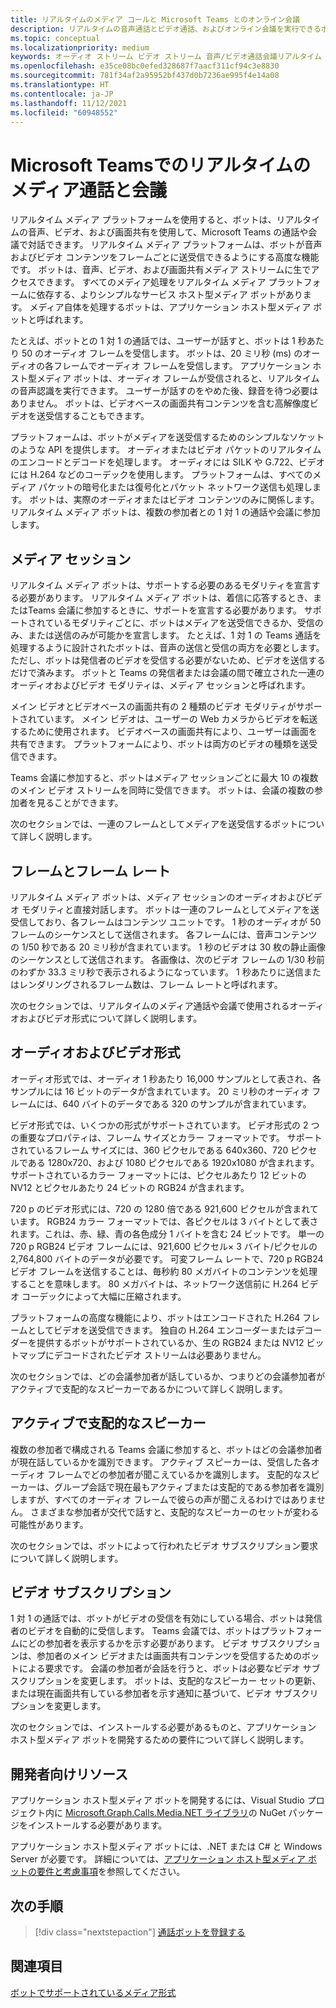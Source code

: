 ```yaml
---
title: リアルタイムのメディア コールと Microsoft Teams とのオンライン会議
description: リアルタイムの音声通話とビデオ通話、およびオンライン会議を実行できるボットを構築する際の重要な概念を理解します。 メディア セッション、フレーム レート、オーディオ/ビデオ形式、および開発者リソースへの参照の詳細
ms.topic: conceptual
ms.localizationpriority: medium
keywords: オーディオ ストリーム ビデオ ストリーム 音声/ビデオ通話会議リアルタイム メディア アプリケーション ホスト型メディア サービス ホスト型メディア
ms.openlocfilehash: e35ce08bc0efed328687f7aacf311cf94c3e8830
ms.sourcegitcommit: 781f34af2a95952bf437d0b7236ae995f4e14a08
ms.translationtype: HT
ms.contentlocale: ja-JP
ms.lasthandoff: 11/12/2021
ms.locfileid: "60948552"
---
```

# <a name="real-time-media-calls-and-meetings-with-microsoft-teams"></a>Microsoft Teamsでのリアルタイムのメディア通話と会議

リアルタイム メディア プラットフォームを使用すると、ボットは、リアルタイムの音声、ビデオ、および画面共有を使用して、Microsoft Teams の通話や会議で対話できます。 リアルタイム メディア プラットフォームは、ボットが音声およびビデオ コンテンツをフレームごとに送受信できるようにする高度な機能です。 ボットは、音声、ビデオ、および画面共有メディア ストリームに生でアクセスできます。 すべてのメディア処理をリアルタイム メディア プラットフォームに依存する、よりシンプルなサービス ホスト型メディア ボットがあります。 メディア自体を処理するボットは、アプリケーション ホスト型メディア ボットと呼ばれます。

たとえば、ボットとの 1 対 1 の通話では、ユーザーが話すと、ボットは 1 秒あたり 50 のオーディオ フレームを受信します。 ボットは、20 ミリ秒 (ms) のオーディオの各フレームでオーディオ フレームを受信します。 アプリケーション ホスト型メディア ボットは、オーディオ フレームが受信されると、リアルタイムの音声認識を実行できます。 ユーザーが話すのをやめた後、録音を待つ必要はありません。 ボットは、ビデオベースの画面共有コンテンツを含む高解像度ビデオを送受信することもできます。

プラットフォームは、ボットがメディアを送受信するためのシンプルなソケットのような API を提供します。 オーディオまたはビデオ パケットのリアルタイムのエンコードとデコードを処理します。 オーディオには SILK や G.722、ビデオには H.264 などのコーデックを使用します。 プラットフォームは、すべてのメディア パケットの暗号化または復号化とパケット ネットワーク送信も処理します。 ボットは、実際のオーディオまたはビデオ コンテンツのみに関係します。 リアルタイム メディア ボットは、複数の参加者との 1 対 1 の通話や会議に参加します。

## <a name="media-session"></a>メディア セッション

リアルタイム メディア ボットは、サポートする必要のあるモダリティを宣言する必要があります。 リアルタイム メディア ボットは、着信に応答するとき、またはTeams 会議に参加するときに、サポートを宣言する必要があります。 サポートされているモダリティごとに、ボットはメディアを送受信できるか、受信のみ、または送信のみが可能かを宣言します。 たとえば、1 対 1 の Teams 通話を処理するように設計されたボットは、音声の送信と受信の両方を必要とします。 ただし、ボットは発信者のビデオを受信する必要がないため、ビデオを送信するだけで済みます。 ボットと Teams の発信者または会議の間で確立された一連のオーディオおよびビデオ モダリティは、メディア セッションと呼ばれます。

メイン ビデオとビデオベースの画面共有の 2 種類のビデオ モダリティがサポートされています。 メイン ビデオは、ユーザーの Web カメラからビデオを転送するために使用されます。 ビデオベースの画面共有により、ユーザーは画面を共有できます。 プラットフォームにより、ボットは両方のビデオの種類を送受信できます。

Teams 会議に参加すると、ボットはメディア セッションごとに最大 10 の複数のメイン ビデオ ストリームを同時に受信できます。 ボットは、会議の複数の参加者を見ることができます。

次のセクションでは、一連のフレームとしてメディアを送受信するボットについて詳しく説明します。

## <a name="frames-and-frame-rate"></a>フレームとフレーム レート

リアルタイム メディア ボットは、メディア セッションのオーディオおよびビデオ モダリティと直接対話します。 ボットは一連のフレームとしてメディアを送受信しており、各フレームはコンテンツ ユニットです。 1 秒のオーディオが 50 フレームのシーケンスとして送信されます。 各フレームには、音声コンテンツの 1/50 秒である 20 ミリ秒が含まれています。 1 秒のビデオは 30 枚の静止画像のシーケンスとして送信されます。 各画像は、次のビデオ フレームの 1/30 秒前のわずか 33.3 ミリ秒で表示されるようになっています。 1 秒あたりに送信またはレンダリングされるフレーム数は、フレーム レートと呼ばれます。

次のセクションでは、リアルタイムのメディア通話や会議で使用されるオーディオおよびビデオ形式について詳しく説明します。

## <a name="audio-and-video-format"></a>オーディオおよびビデオ形式

オーディオ形式では、オーディオ 1 秒あたり 16,000 サンプルとして表され、各サンプルには 16 ビットのデータが含まれています。 20 ミリ秒のオーディオ フレームには、640 バイトのデータである 320 のサンプルが含まれています。

ビデオ形式では、いくつかの形式がサポートされています。 ビデオ形式の 2 つの重要なプロパティは、フレーム サイズとカラー フォーマットです。 サポートされているフレーム サイズには、360 ピクセルである 640x360、720 ピクセルである 1280x720、および 1080 ピクセルである 1920x1080 が含まれます。 サポートされているカラー フォーマットには、ピクセルあたり 12 ビットの NV12 とピクセルあたり 24 ビットの RGB24 が含まれます。

720 p のビデオ形式には、720 の 1280 倍である 921,600 ピクセルが含まれています。 RGB24 カラー フォーマットでは、各ピクセルは 3 バイトとして表されます。これは、赤、緑、青の各色成分 1 バイトを含む 24 ビットです。 単一の 720 p RGB24 ビデオ フレームには、921,600 ピクセル× 3 バイト/ピクセルの 2,764,800 バイトのデータが必要です。 可変フレーム レートで、720 p RGB24 ビデオ フレームを送信することは、毎秒約 80 メガバイトのコンテンツを処理することを意味します。 80 メガバイトは、ネットワーク送信前に H.264 ビデオ コーデックによって大幅に圧縮されます。

プラットフォームの高度な機能により、ボットはエンコードされた H.264 フレームとしてビデオを送受信できます。 独自の H.264 エンコーダーまたはデコーダーを提供するボットがサポートされているか、生の RGB24 または NV12 ビットマップにデコードされたビデオ ストリームは必要ありません。

次のセクションでは、どの会議参加者が話しているか、つまりどの会議参加者がアクティブで支配的なスピーカーであるかについて詳しく説明します。

## <a name="active-and-dominant-speakers"></a>アクティブで支配的なスピーカー

複数の参加者で構成される Teams 会議に参加すると、ボットはどの会議参加者が現在話しているかを識別できます。 アクティブ スピーカーは、受信した各オーディオ フレームでどの参加者が聞こえているかを識別します。 支配的なスピーカーは、グループ会話で現在最もアクティブまたは支配的である参加者を識別しますが、すべてのオーディオ フレームで彼らの声が聞こえるわけではありません。 さまざまな参加者が交代で話すと、支配的なスピーカーのセットが変わる可能性があります。

次のセクションでは、ボットによって行われたビデオ サブスクリプション要求について詳しく説明します。

## <a name="video-subscription"></a>ビデオ サブスクリプション

1 対 1 の通話では、ボットがビデオの受信を有効にしている場合、ボットは発信者のビデオを自動的に受信します。 Teams 会議では、ボットはプラットフォームにどの参加者を表示するかを示す必要があります。 ビデオ サブスクリプションは、参加者のメイン ビデオまたは画面共有コンテンツを受信するためのボットによる要求です。 会議の参加者が会話を行うと、ボットは必要なビデオ サブスクリプションを変更します。 ボットは、支配的なスピーカー セットの更新、または現在画面共有している参加者を示す通知に基づいて、ビデオ サブスクリプションを変更します。

次のセクションでは、インストールする必要があるものと、アプリケーション ホスト型メディア ボットを開発するための要件について詳しく説明します。

## <a name="developer-resources"></a>開発者向けリソース

アプリケーション ホスト型メディア ボットを開発するには、Visual Studio プロジェクト内に [Microsoft.Graph.Calls.Media.NET ライブラリ](https://www.nuget.org/packages/Microsoft.Graph.Communications.Calls.Media/)の NuGet パッケージをインストールする必要があります。

アプリケーション ホスト型メディア ボットには、.NET または C# と Windows Server が必要です。 詳細については、[アプリケーション ホスト型メディア ボットの要件と考慮事項](requirements-considerations-application-hosted-media-bots.md#c-or-net-and-windows-server-for-development)を参照してください。

## <a name="next-step"></a>次の手順

> [!div class="nextstepaction"]
> [通話ボットを登録する](~/bots/calls-and-meetings/registering-calling-bot.md)

## <a name="see-also"></a>関連項目

[ボットでサポートされているメディア形式](~/resources/media-formats.md)
